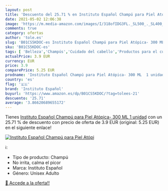 ```yaml
---
layout: post
title: 'Descuento del 25.71 % en Instituto Español Champú para Piel Atópi'
date: 2021-05-02 12:06:38
image: 'https://m.media-amazon.com/images/I/318ofIDG3FL._SL500_._SL400_.jpg'
comments: true
category: ofertas
author: 'tole.es'
slug: 'B01CS5KDOC-es Instituto Español Champú para Piel Atópica- 300 ML 1 unidad'
sku: 'B01CS5KDOC-es'
tags: [ 'Belleza','Champús','Cuidado del cabello','Productos para el cuidado del cabello','champú','español','instituto','instituto español', ]
actualPrice: 3.9 EUR
currency: EUR
price: 3.9
comparePrice: 5.25 EUR
prodname: 'Instituto Español Champú para Piel Atópica- 300 ML  1 unidad'
country: 'es'
flag: '🇪🇸'
brand: 'Instituto Español'
buyurl: 'https://www.amazon.es/dp/B01CS5KDOC/?tag=tolees-21'
descuento: '25.71'
average: '3.86620689655172'
---
```


Tienes [Instituto Español Champú para Piel Atópica- 300 ML  1 unidad](https://www.amazon.es/dp/B01CS5KDOC/?tag=tolees-21) con un 25.71 % de descuento con precio de oferta de 3.9 EUR (original: 5.25 EUR) en el siguiente enlace!

[![Instituto Español Champú para Piel Atópi](https://m.media-amazon.com/images/I/318ofIDG3FL._SL500_._SL400_.jpg)](https://www.amazon.es/dp/B01CS5KDOC/?tag=tolees-21)

ℹ️:

- Tipo de producto: Champú
- No irrita, calma el picor
- Marca: Instituto Español
- Género: Unisex Adulto

[🛒 Accede a la oferta!!](https://www.amazon.es/dp/B01CS5KDOC/?tag=tolees-21)
